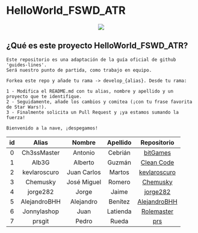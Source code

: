 # HelloWorld_FSWD_ATR

<p align="center">
    <img src="https://codespaceacademy.com/wp-content/uploads/2021/02/logo-negro.png" >	
</p>


## ¿Qué es este proyecto HelloWorld_FSWD_ATR?
```
Este repositorio es una adaptación de la guía oficial de github 'guides-lines'. 
Será nuestro punto de partida, como trabajo en equipo.

Forkea este repo y añade tu rama -> develop_{alias}. Desde tu rama:

1 - Modifica el README.md con tu alias, nombre y apellido y un proyecto que te identifique.
2 - Seguidamente, añade los cambios y comitea (¡con tu frase favorita de Star Wars!).
3 - Finalmente solicita un Pull Request y ¡ya estamos sumando la fuerza!

Bienvenido a la nave, ¡despegamos!
```

| id | Alias | Nombre | Apellido | Repositorio |
| :-------: | :-------: | :------: | :------: | :-------: |
| 0 | Ch3ssMaster | Antonio | Cebrián | [bitGames](https://github.com/Ch3ssMaster/bitgames) |
| 1 | Alb3G | Alberto  | Guzmán | [Clean Code](https://github.com/ryanmcdermott/clean-code-javascript.git) |
| 2 | kevlaroscuro | Juan Carlos | Martos | [kevlaroscuro](https://github.com//kevlaroscuro)
| 3 | Chemusky | José Miguel | Romero| [Chemusky](https://github.com/Chemusky)|
| 4 |jorge282 | Jorge| Jaime | [jorge282](https://github.com/jorge282)|
| 5 |AlejandroBHH | Alejandro| Benítez | [AlejandroBHH](https://github.com/AlejandroBHH)|
| 6 |Jonnylashop | Juan| Latienda | [Rolemaster](https://github.com/Jonnylashop)|
| 7 |prsgit | Pedro| Rueda | [prs](https://github.com/prsgit)|